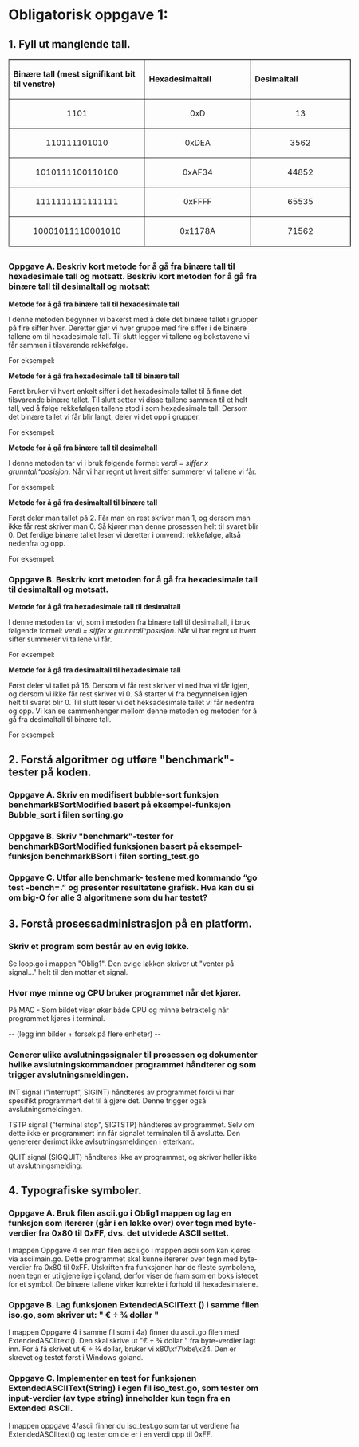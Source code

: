 
# Obligatorisk oppgave 1: 


## 1. Fyll ut manglende tall.
 
<table style="width: 687px;" border="1">
<tbody>
<tr>
<td style="width: 265px;">

**Binære tall (mest signifikant bit til venstre)**

</td>
<td style="width: 204px;">

**Hexadesimaltall**

</td>
<td style="width: 195px;">

**Desimaltall**

</td>
</tr>
<tr>
<td style="width: 265px; text-align: center;">

<p>1101</p>

</td>
<td style="width: 204px; text-align: center;">

<p>0xD</p>

</td>
<td style="width: 195px; text-align: center;">

<p>13</p>

</td>
</tr>
<tr>
<td style="width: 265px; text-align: center;">

<p>110111101010</p>

</td>
<td style="width: 204px; text-align: center;">

<p>0xDEA</p>

</td>
<td style="width: 195px; text-align: center;">

<p>3562</p>

</td>
</tr>
<tr>
<td style="width: 265px; text-align: center;">

<p>1010111100110100</p>

</td>
<td style="width: 204px; text-align: center;">

<p>0xAF34</p>

</td>
<td style="width: 195px; text-align: center;">

<p>44852</p>

</td>
</tr>
<tr>
<td style="width: 265px; text-align: center;">

<p>1111111111111111</p>

</td>
<td style="width: 204px; text-align: center;">

<p>0xFFFF</p>

</td>
<td style="width: 195px; text-align: center;">

<p>65535</p>

</td>
</tr>

<tr>
<td style="width: 265px; text-align: center;">

<p>10001011110001010</p>

</td>
<td style="width: 204px; text-align: center;">

<p>0x1178A</p>

</td>
<td style="width: 195px; text-align: center;">

<p>71562</p>

</td>
</tr>
</tbody>
</table>
<h2><span style="font-size: 18pt;"></span></h2>



### Oppgave A. Beskriv kort metode for å gå fra binære tall til hexadesimale tall og motsatt. Beskriv kort metoden for å gå fra binære tall til desimaltall og motsatt

**Metode for å gå fra binære tall til hexadesimale tall**

I denne metoden begynner vi bakerst med å dele det binære tallet i grupper på fire siffer hver. Deretter gjør vi hver gruppe med fire siffer i de binære tallene om til hexadesimale tall. Til slutt legger vi tallene og bokstavene vi får sammen i tilsvarende rekkefølge. 

For eksempel: 


**Metode for å gå fra hexadesimale tall til binære tall**

Først bruker vi hvert enkelt siffer i det hexadesimale tallet til å finne det tilsvarende binære tallet. Til slutt setter vi disse tallene sammen til et helt tall, ved å følge rekkefølgen tallene stod i som hexadesimale tall. Dersom det binære tallet vi får blir langt, deler vi det opp i grupper.

For eksempel: 


**Metode for å gå fra binære tall til desimaltall**

I denne metoden tar vi i bruk følgende formel: *verdi = siffer x grunntall^posisjon*. Når vi har regnt ut hvert siffer summerer vi tallene vi får. 


For eksempel: 


**Metode for å gå fra desimaltall til binære tall**

Først deler man tallet på 2. Får man en rest skriver man 1, og dersom man ikke får rest skriver man 0. Så kjører man denne prosessen helt til svaret blir 0. Det ferdige binære tallet leser vi deretter i omvendt rekkefølge, altså nedenfra og opp. 

For eksempel: 


### Oppgave B. Beskriv kort metoden for å gå fra hexadesimale tall til desimaltall og motsatt.

**Metode for å gå fra hexadesimale tall til desimaltall**

I denne metoden tar vi, som i metoden fra binære tall til desimaltall, i bruk følgende formel: *verdi = siffer x grunntall^posisjon*. Når vi har regnt ut hvert siffer summerer vi tallene vi får. 

For eksempel: 


**Metode for å gå fra desimaltall til hexadesimale tall**

Først deler vi tallet på 16. Dersom vi får rest skriver vi ned hva vi får igjen, og dersom vi ikke får rest skriver vi 0. Så starter vi fra begynnelsen igjen helt til svaret blir 0. Til slutt leser vi det heksadesimale tallet vi får nedenfra og opp. Vi kan se sammenhenger mellom denne metoden og metoden for å gå fra desimaltall til binære tall. 

For eksempel: 



## 2. Forstå algoritmer og utføre "benchmark"-tester på koden.

### Oppgave A. Skriv en modifisert bubble-sort funksjon benchmarkBSortModified basert på eksempel-funksjon Bubble_sort i filen sorting.go 



### Oppgave B. Skriv "benchmark"-tester for benchmarkBSortModified funksjonen basert på eksempel-funksjon benchmarkBSort i filen sorting_test.go



### Oppgave C. Utfør alle benchmark- testene med kommando “go test -bench=.” og presenter resultatene grafisk. Hva kan du si om big-O for alle 3 algoritmene som du har testet?




## 3. Forstå prosessadministrasjon på en platform. 

### Skriv et program som består av en evig løkke. 
Se loop.go i mappen "Oblig1". Den evige løkken skriver ut "venter på signal..." helt til den mottar et signal. 


### Hvor mye minne og CPU bruker programmet når det kjører. 
På MAC - Som bildet viser øker både CPU og minne betraktelig når programmet kjøres i terminal. 

-- (legg inn bilder + forsøk på flere enheter) --


### Generer ulike avslutningssignaler til prosessen og dokumenter hvilke avslutningskommandoer programmet håndterer og som trigger avslutningsmeldingen.

INT signal ("interrupt", SIGINT) håndteres av programmet fordi vi har spesifikt programmert det til å gjøre det. Denne trigger også avslutningsmeldingen. 

TSTP signal ("terminal stop", SIGTSTP) håndteres av programmet. Selv om dette ikke er programmert inn får signalet terminalen til å avslutte. Den genererer derimot ikke avlsutningsmeldingen i etterkant. 

QUIT signal (SIGQUIT) håndteres ikke av programmet, og skriver heller ikke ut avslutningsmelding. 



## 4. Typografiske symboler.

### Oppgave A. Bruk filen ascii.go i Oblig1 mappen og lag en funksjon som itererer (går i en løkke over)  over tegn med byte-verdier fra 0x80 til 0xFF, dvs. det utvidede ASCII settet. 

I mappen Oppgave 4 ser man filen ascii.go i mappen ascii som kan kjøres via asciimain.go. Dette programmet skal kunne itererer over tegn med byte-verdier fra 0x80 til 0xFF. Utskriften fra funksjonen har de fleste symbolene, noen tegn er utilgjenelige i goland, derfor viser de fram som en boks istedet for et symbol. De binære tallene virker korrekte i forhold til hexadesimalene. 


### Oppgave B. Lag funksjonen ExtendedASCIIText () i samme filen iso.go, som skriver ut: " € ÷ ¾ dollar "

I mappen Oppgave 4 i samme fil som i 4a) finner du ascii.go filen med ExtendedASCIItext(). Den skal skrive ut "€ ÷ ¾ dollar " fra byte-verdier lagt inn. For å få skrivet ut  € ÷ ¾ dollar, bruker vi x80\xf7\xbe\x24. Den er skrevet og testet først i Windows goland. 

### Oppgave C. Implementer en test for funksjonen ExtendedASCIIText(String) i egen fil iso_test.go, som tester om input-verdier (av type string) inneholder kun tegn fra en Extended ASCII.


I mappen oppgave 4/ascii finner du iso_test.go som tar ut verdiene fra ExtendedASCIItext() og tester om de er i en verdi opp til 0xFF.
